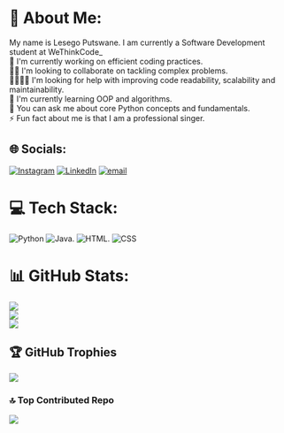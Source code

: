 # 💫 About Me:
My name is Lesego Putswane. I am currently a Software Development student at WeThinkCode_<br>
🔭 I'm currently working on efficient coding practices.<br>👯‍♀️ I'm looking to collaborate on tackling complex problems.<br> 🫱🏽‍🫲🏽 I'm looking for help with improving code readability, scalability and maintainability.<br>🌱 I'm currently learning OOP and algorithms.<br>💬 You can ask me about core Python concepts and fundamentals.<br>⚡ Fun fact about me is that I am a professional singer. <br>


## 🌐 Socials: 
[![Instagram](https://img.shields.io/badge/Instagram-%23E4405F.svg?logo=Instagram&logoColor=white)](https://instagram.com/ego_putswane) [![LinkedIn](https://img.shields.io/badge/LinkedIn-%230077B5.svg?logo=linkedin&logoColor=white)](https://linkedin.com/in/LesegoPutswane) [![email](https://img.shields.io/badge/Email-D14836?logo=gmail&logoColor=white)](mailto:putswanelesego96@gmail.com) 

# 💻 Tech Stack:
![Python](https://img.shields.io/badge/python-3670A0?style=for-the-badge&logo=python&logoColor=ffdd54) ![Java](https://img.shields.io/badge/java-%23ED8B00.svg?style=for-the-badge&logo=openjdk&logoColor=white). ![HTML](https://img.shields.io/badge/HTML-E34F26?style=for-the-badge&logo=html5&logoColor=white). ![CSS](https://img.shields.io/badge/CSS-1572B6?style=for-the-badge&logo=css3&logoColor=white)
# 📊 GitHub Stats:
![](https://github-readme-stats.vercel.app/api?username=Sego-Putswane&theme=dark&hide_border=true&include_all_commits=true&count_private=false)<br/>
![](https://nirzak-streak-stats.vercel.app/?user=Sego-Putswane&theme=dark&hide_border=true)<br/>
![](https://github-readme-stats.vercel.app/api/top-langs/?username=Sego-Putswane&theme=dark&hide_border=true&include_all_commits=true&count_private=false&layout=compact)

## 🏆 GitHub Trophies
![](https://github-profile-trophy.vercel.app/?username=Sego-Putswane&theme=radical&no-frame=true&no-bg=true&margin-w=4)

### 🔝 Top Contributed Repo
![](https://github-contributor-stats.vercel.app/api?username=Sego-Putswane&limit=5&theme=dark&combine_all_yearly_contributions=true)

<!-- Proudly created with GPRM ( https://gprm.itsvg.in ) -->
